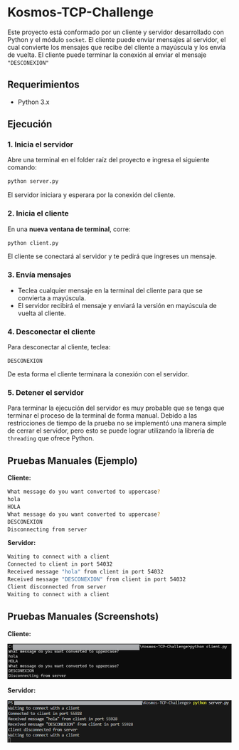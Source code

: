 # Kosmos-TCP-Challenge

Este proyecto está conformado por un cliente y servidor desarrollado con Python y el módulo `socket`. El cliente puede enviar mensajes al servidor, el cual convierte los mensajes que recibe del cliente a mayúscula y los envía de vuelta. El cliente puede terminar la conexión al enviar el mensaje `"DESCONEXION"`

## Requerimientos

- Python 3.x

## Ejecución

### 1. Inicia el servidor

Abre una terminal en el folder raíz del proyecto e ingresa el siguiente comando:

```sh
python server.py
```

El servidor iniciara y esperara por la conexión del cliente.

### 2. Inicia el cliente

En una **nueva ventana de terminal**, corre:

```sh
python client.py
```

El cliente se conectará al servidor y te pedirá que ingreses un mensaje.

### 3. Envía mensajes

- Teclea cualquier mensaje en la terminal del cliente para que se convierta a mayúscula.
- El servidor recibirá el mensaje y enviará la versión en mayúscula de vuelta al cliente.

### 4. Desconectar el cliente

Para desconectar al cliente, teclea:

```
DESCONEXION
```

De esta forma el cliente terminara la conexión con el servidor.

### 5. Detener el servidor

Para terminar la ejecución del servidor es muy probable que se tenga que terminar el proceso de la terminal de forma manual. Debido a las restricciones de tiempo de la prueba no se implementó una manera simple de cerrar el servidor, pero esto se puede lograr utilizando la librería de `threading` que ofrece Python.

## Pruebas Manuales (Ejemplo)

**Cliente:**

```sh
What message do you want converted to uppercase?
hola
HOLA
What message do you want converted to uppercase?
DESCONEXION
Disconnecting from server
```

**Servidor:**

```sh
Waiting to connect with a client
Connected to client in port 54032
Received message "hola" from client in port 54032
Received message "DESCONEXION" from client in port 54032
Client disconnected from server
Waiting to connect with a client
```

## Pruebas Manuales (Screenshots)

**Cliente:**

![Prueba Cliente](Tests/Prueba%20Cliente.png)

**Servidor:**

![Prueba Servidor](Tests/Prueba%20Servidor.png)
